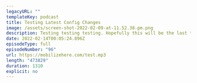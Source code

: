 ```yaml
---
legacyURL: ""
templateKey: podcast
title: Testing Latest Config Changes
image: /assets/screen-shot-2022-02-09-at-11.52.38-pm.png
description: Testing testing testing. Hopefully this will be the last test.
date: 2022-02-14T00:05:24.896Z
episodeType: full
episodeNumber: "96"
url: https://mobilizehere.com/test.mp3
length: "473829"
duration: 1310
explicit: no
---
```

